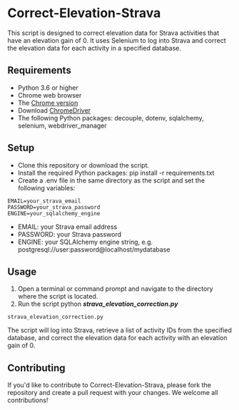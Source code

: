 # Correct-Elevation-Strava

This script is designed to correct elevation data for Strava activities that have an elevation gain of 0. It uses Selenium to log into Strava and correct the elevation data for each activity in a specified database.

## Requirements

* Python 3.6 or higher
* Chrome web browser
* The [Chrome version](chrome://settings/help)
* Download [ChromeDriver](https://chromedriver.chromium.org/)
* The following Python packages: decouple, dotenv, sqlalchemy, selenium, webdriver_manager

## Setup

* Clone this repository or download the script.
* Install the required Python packages: pip install -r requirements.txt
* Create a .env file in the same directory as the script and set the following variables:

```
EMAIL=your_strava_email
PASSWORD=your_strava_password
ENGINE=your_sqlalchemy_engine
```

* EMAIL: your Strava email address
* PASSWORD: your Strava password
* ENGINE: your SQLAlchemy engine string, e.g. postgresql://user:password@localhost/mydatabase

## Usage

1. Open a terminal or command prompt and navigate to the directory where the script is located.
2. Run the script python ***strava_elevation_correction.py***

```
strava_elevation_correction.py
```

The script will log into Strava, retrieve a list of activity IDs from the specified database, and correct the elevation data for each activity with an elevation gain of 0.

## Contributing

If you'd like to contribute to Correct-Elevation-Strava, please fork the repository and create a pull request with your changes. We welcome all contributions!
